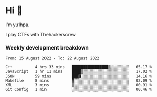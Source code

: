 # Hi 👋

I'm yu1hpa.

I play CTFs with Thehackerscrew

### Weekly development breakdown

<!--START_SECTION:waka-->

```text
From: 15 August 2022 - To: 22 August 2022

C++          4 hrs 33 mins   ████████████████▒░░░░░░░░   65.17 %
JavaScript   1 hr 11 mins    ████▒░░░░░░░░░░░░░░░░░░░░   17.02 %
JSON         59 mins         ███▓░░░░░░░░░░░░░░░░░░░░░   14.16 %
Makefile     8 mins          ▓░░░░░░░░░░░░░░░░░░░░░░░░   02.09 %
XML          3 mins          ▒░░░░░░░░░░░░░░░░░░░░░░░░   00.91 %
Git Config   1 min           ░░░░░░░░░░░░░░░░░░░░░░░░░   00.46 %
```

<!--END_SECTION:waka-->

